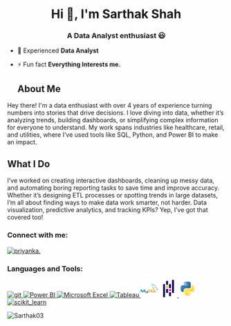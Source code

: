 <h1 align="center">Hi 👋, I'm Sarthak Shah</h1>
<h3 align="center">A Data Analyst enthusiast 😃</h3>



- 🌱 Experienced **Data Analyst**

- ⚡ Fun fact **Everything Interests me.**

  ## About Me
Hey there! I'm a data enthusiast with over 4 years of experience turning numbers into stories that drive decisions. I love diving into data, whether it’s analyzing trends, building dashboards, or simplifying complex information for everyone to understand. My work spans industries like healthcare, retail, and utilities, where I’ve used tools like SQL, Python, and Power BI to make an impact.

## What I Do
I’ve worked on creating interactive dashboards, cleaning up messy data, and automating boring reporting tasks to save time and improve accuracy. Whether it’s designing ETL processes or spotting trends in large datasets, I’m all about finding ways to make data work smarter, not harder. Data visualization, predictive analytics, and tracking KPIs? Yep, I’ve got that covered too!

<h3 align="left">Connect with me:</h3>
<p align="left">
<a href="https://www.linkedin.com/in/sarthakshah03/" target="blank"><img align="center" src="https://raw.githubusercontent.com/rahuldkjain/github-profile-readme-generator/master/src/images/icons/Social/linked-in-alt.svg" alt="priyanka." height="30" width="40" /></a>
</p>

<h3 align="left">Languages and Tools:</h3>
<p align="left"> <a href="https://git-scm.com/" target="_blank" rel="noreferrer"> <img src="https://www.vectorlogo.zone/logos/git-scm/git-scm-icon.svg" alt="git" width="40" height="40"/>
<a href="https://powerbi.microsoft.com/" target="_blank" rel="noreferrer">
    <img src="https://upload.wikimedia.org/wikipedia/commons/c/cf/New_Power_BI_Logo.svg" alt="Power BI" width="40" height="40"/>
</a>
<a href="https://www.microsoft.com/en-us/microsoft-365/excel" target="_blank">
    <img src="https://img.icons8.com/color/48/000000/microsoft-excel-2019.png" alt="Microsoft Excel" width="40" height="40"/>
</a>
<a href="https://www.tableau.com/" target="_blank" rel="noreferrer">
    <img src="https://upload.wikimedia.org/wikipedia/commons/4/4b/Tableau_Logo.png" alt="Tableau" width="140" height="40"/>
</a>
<img src="https://raw.githubusercontent.com/devicons/devicon/master/icons/mysql/mysql-original-wordmark.svg" alt="mysql" width="40" height="40"/> </a> <a href="https://pandas.pydata.org/" target="_blank" rel="noreferrer">
<img src="https://raw.githubusercontent.com/devicons/devicon/2ae2a900d2f041da66e950e4d48052658d850630/icons/pandas/pandas-original.svg" alt="pandas" width="40" height="40"/> </a> <a href="https://www.python.org" target="_blank" rel="noreferrer"> 
<img src="https://raw.githubusercontent.com/devicons/devicon/master/icons/python/python-original.svg" alt="python" width="40" height="40"/> </a> <a href="https://scikit-learn.org/" target="_blank" rel="noreferrer"> 
<img src="https://upload.wikimedia.org/wikipedia/commons/0/05/Scikit_learn_logo_small.svg" alt="scikit_learn" width="40" height="40"/> </a> </p>

<p><img align="left" src="https://github-readme-stats.vercel.app/api/top-langs?username=jpriyankaa&show_icons=true&locale=en&layout=compact" alt="Sarthak03" /></p>





